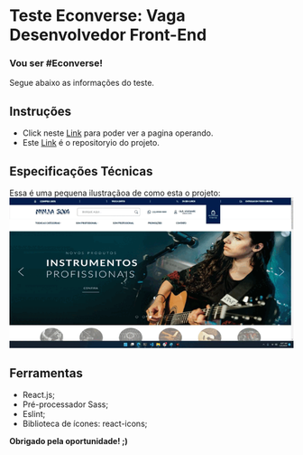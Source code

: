 # Teste Econverse: Vaga Desenvolvedor Front-End

### Vou ser #Econverse!

Segue abaixo as informações do teste.

## Instruções
- Click neste [Link](http://econverse.digital/teste-front-end/junior/ninja-som/layout/TESTE-PRATICO-NINJA-SOM.xd) para poder ver a pagina operando.
- Este [Link](http://econverse.digital/teste-front-end/junior/ninja-som/layout/TESTE-PRATICO-NINJA-SOM.xd) é o repositoryio do projeto.

## Especificações Técnicas
Essa é uma pequena ilustraçãoa de como esta o projeto:
![Project Gif](./test_econverse.gif)


## Ferramentas
- React.js;
- Pré-processador Sass;
- Eslint;
- Biblioteca de ícones: react-icons;

**Obrigado pela oportunidade! ;)**
